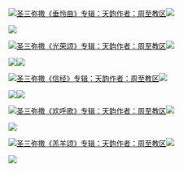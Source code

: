 [![](https://res.chinacath.cn/web/2024/11/08/1731030050068.png@!w100h100)圣三弥撒《垂怜曲》专辑：天韵作者：周至教区![](https://res.chinacath.cn/web/icon/play-128.png)](http://www.zhouzhidiocese.com/track/102784)

![](https://res.chinacath.cn/web/images/2024/11/15/1731669438572.jpg)

[![](https://res.chinacath.cn/web/2024/11/08/1731030050068.png@!w100h100)圣三弥撒《光荣颂》专辑：天韵作者：周至教区![](https://res.chinacath.cn/web/icon/play-128.png)](http://www.zhouzhidiocese.com/track/102785)

![](https://res.chinacath.cn/web/images/2024/11/15/1731669553224.jpg)![](https://res.chinacath.cn/web/images/2022/12/01/1669858262134.jpg)

[![](https://res.chinacath.cn/web/2024/11/08/1731030050068.png@!w100h100)圣三弥撒《信经》专辑：天韵作者：周至教区![](https://res.chinacath.cn/web/icon/play-128.png)](http://www.zhouzhidiocese.com/track/102788)

![](https://res.chinacath.cn/web/images/2022/12/01/1669858382018.jpg)![](https://res.chinacath.cn/web/images/2022/12/01/1669858475996.jpg)

[![](https://res.chinacath.cn/web/2024/11/08/1731030050068.png@!w100h100)圣三弥撒《欢呼歌》专辑：天韵作者：周至教区![](https://res.chinacath.cn/web/icon/play-128.png)](http://www.zhouzhidiocese.com/track/102786)

![](https://res.chinacath.cn/web/images/2024/11/15/1731669700280.jpg)

[![](https://res.chinacath.cn/web/2024/11/08/1731030050068.png@!w100h100)圣三弥撒《羔羊颂》专辑：天韵作者：周至教区![](https://res.chinacath.cn/web/icon/play-128.png)](http://www.zhouzhidiocese.com/track/102787)

![](https://res.chinacath.cn/web/images/2024/11/15/1731669716384.jpg)